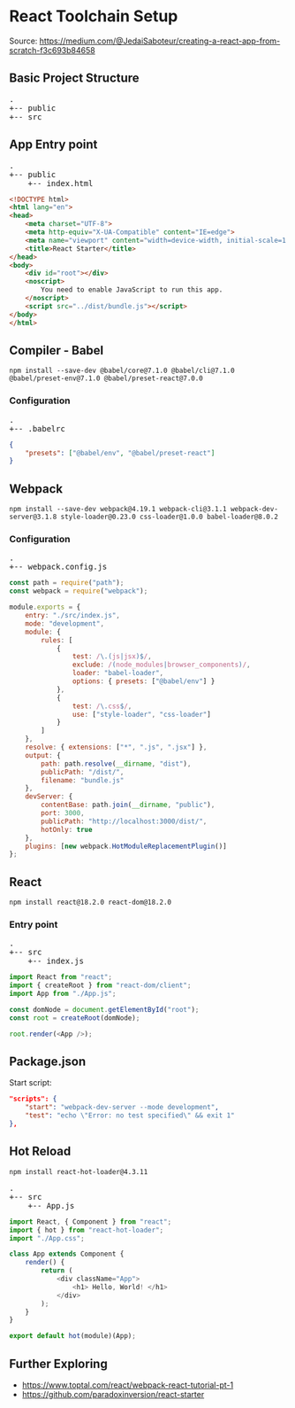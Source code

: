 # React Toolchain Setup

Source: https://medium.com/@JedaiSaboteur/creating-a-react-app-from-scratch-f3c693b84658

## Basic Project Structure

<pre>
.
+-- public
+-- src
</pre>

## App Entry point

<pre>
.
+-- public
    +-- index.html
</pre>

```html
<!DOCTYPE html>
<html lang="en">
<head>
    <meta charset="UTF-8">
    <meta http-equiv="X-UA-Compatible" content="IE=edge">
    <meta name="viewport" content="width=device-width, initial-scale=1.0, shrink-to-fit=no">
    <title>React Starter</title>
</head>
<body>
    <div id="root"></div>
    <noscript>
        You need to enable JavaScript to run this app.
    </noscript>
    <script src="../dist/bundle.js"></script>
</body>
</html>

```

## Compiler - Babel

```shell
npm install --save-dev @babel/core@7.1.0 @babel/cli@7.1.0 @babel/preset-env@7.1.0 @babel/preset-react@7.0.0
```

### Configuration

<pre>
.
+-- .babelrc
</pre>

```json
{
    "presets": ["@babel/env", "@babel/preset-react"]
}
```

## Webpack

```shell
npm install --save-dev webpack@4.19.1 webpack-cli@3.1.1 webpack-dev-server@3.1.8 style-loader@0.23.0 css-loader@1.0.0 babel-loader@8.0.2
```

### Configuration

<pre>
.
+-- webpack.config.js
</pre>

```js
const path = require("path");
const webpack = require("webpack");

module.exports = {
    entry: "./src/index.js",
    mode: "development",
    module: {
        rules: [
            {
                test: /\.(js|jsx)$/,
                exclude: /(node_modules|browser_components)/,
                loader: "babel-loader",
                options: { presets: ["@babel/env"] }
            },
            {
                test: /\.css$/,
                use: ["style-loader", "css-loader"]
            }
        ]
    },
    resolve: { extensions: ["*", ".js", ".jsx"] },
    output: {
        path: path.resolve(__dirname, "dist"),
        publicPath: "/dist/",
        filename: "bundle.js"
    },
    devServer: {
        contentBase: path.join(__dirname, "public"),
        port: 3000,
        publicPath: "http://localhost:3000/dist/",
        hotOnly: true
    },
    plugins: [new webpack.HotModuleReplacementPlugin()]
};
```

## React

```shell
npm install react@18.2.0 react-dom@18.2.0
```

### Entry point

<pre>
.
+-- src
    +-- index.js
</pre>

```js
import React from "react";
import { createRoot } from "react-dom/client";
import App from "./App.js";

const domNode = document.getElementById("root");
const root = createRoot(domNode);

root.render(<App />);
```

## Package.json

Start script:

```json
"scripts": {
    "start": "webpack-dev-server --mode development",
    "test": "echo \"Error: no test specified\" && exit 1"
},
```

## Hot Reload

```shell
npm install react-hot-loader@4.3.11
```

<pre>
.
+-- src
    +-- App.js
</pre>

```js
import React, { Component } from "react";
import { hot } from "react-hot-loader";
import "./App.css";

class App extends Component {
    render() {
        return (
            <div className="App">
                <h1> Hello, World! </h1>
            </div>
        );
    }
}

export default hot(module)(App);
```

## Further Exploring

- https://www.toptal.com/react/webpack-react-tutorial-pt-1
- https://github.com/paradoxinversion/react-starter

